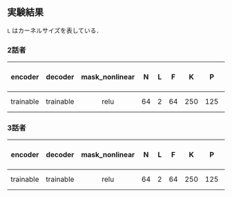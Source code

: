 ## 実験結果
`L` はカーネルサイズを表している．
### 2話者
| encoder | decoder | mask_nonlinear | N | L | F | K | P | B | d_ff | h | causal | batch size | optimizer | lr | gradient clipping | SI-SDRi [dB] | SDRi [dB] | PESQ |
| :---: | :---: | :---: | :---: | :---: | :---: | :---: | :---: | :---: | :---: | :---: | :---: | :---: | :---: | :---: | :---: | :---: | :---: | :---: |
| trainable | trainable | relu | 64 | 2 | 64 | 250 | 125 | 6 | 128 | 4 | False | 2 | adam | 1e-3 | 5 | 19.9 | 20.1 | 3.65 |

### 3話者
| encoder | decoder | mask_nonlinear | N | L | F | K | P | B | d_ff | h | causal | batch size | optimizer | lr | gradient clipping | SI-SDRi [dB] | SDRi [dB] | PESQ |
| :---: | :---: | :---: | :---: | :---: | :---: | :---: | :---: | :---: | :---: | :---: | :---: | :---: | :---: | :---: | :---: | :---: | :---: | :---: |
| trainable | trainable | relu | 64 | 2 | 64 | 250 | 125 | 6 | 128 | 4 | False | 2 | adam | 1e-3 | 5 |  |  |  |